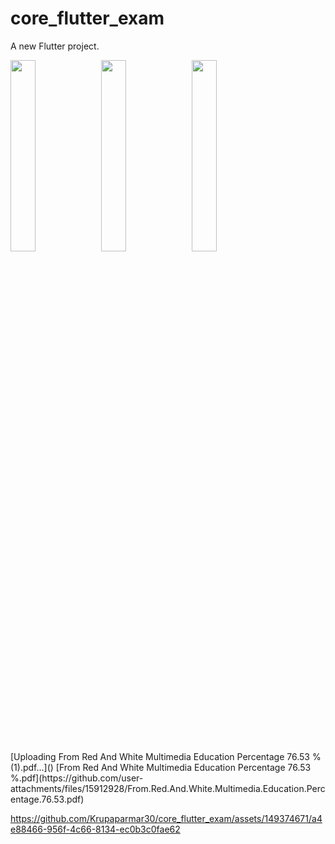 # core_flutter_exam

A new Flutter project.

<P>
  <img src="https://github.com/Krupaparmar30/core_flutter_exam/assets/149374671/bd222e3a-5337-4182-85a0-b2b5ae6aa5cd"height=28% width=28%>
    <img src="https://github.com/Krupaparmar30/core_flutter_exam/assets/149374671/38f8f7b4-a1d0-4090-8cd7-756cf443cbea"height=28% width=28%>
        <img src="https://github.com/Krupaparmar30/core_flutter_exam/assets/149374671/6200e61d-b3fa-4d61-acab-e62d9356e804"height=28% width=28%>



</P>
[Uploading From Red And White Multimedia Education Percentage  76.53 % (1).pdf…]()
[From Red And White Multimedia Education Percentage  76.53 %.pdf](https://github.com/user-attachments/files/15912928/From.Red.And.White.Multimedia.Education.Percentage.76.53.pdf)


https://github.com/Krupaparmar30/core_flutter_exam/assets/149374671/a4e88466-956f-4c66-8134-ec0b3c0fae62

